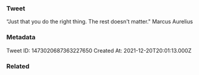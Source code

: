 ### Tweet
“Just that you do the right thing. The rest doesn't matter." Marcus Aurelius

### Metadata
Tweet ID: 1473020687363227650
Created At: 2021-12-20T20:01:13.000Z

### Related

